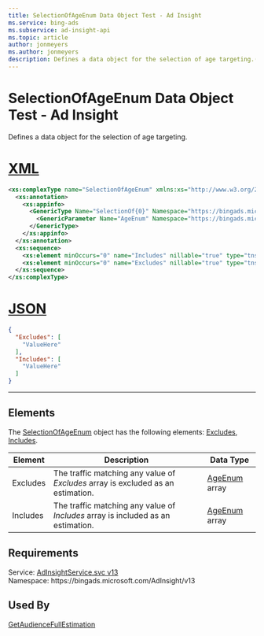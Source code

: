 ```yaml
---
title: SelectionOfAgeEnum Data Object Test - Ad Insight
ms.service: bing-ads
ms.subservice: ad-insight-api
ms.topic: article
author: jonmeyers
ms.author: jonmeyers
description: Defines a data object for the selection of age targeting.(test)
---
```

# SelectionOfAgeEnum Data Object Test - Ad Insight
Defines a data object for the selection of age targeting.

# [XML](#tab/xml)

```xml
<xs:complexType name="SelectionOfAgeEnum" xmlns:xs="http://www.w3.org/2001/XMLSchema">
  <xs:annotation>
    <xs:appinfo>
      <GenericType Name="SelectionOf{0}" Namespace="https://bingads.microsoft.com/AdInsight/v13" xmlns="http://schemas.microsoft.com/2003/10/Serialization/">
        <GenericParameter Name="AgeEnum" Namespace="https://bingads.microsoft.com/AdInsight/v13" />
      </GenericType>
    </xs:appinfo>
  </xs:annotation>
  <xs:sequence>
    <xs:element minOccurs="0" name="Includes" nillable="true" type="tns:ArrayOfAgeEnum" />
    <xs:element minOccurs="0" name="Excludes" nillable="true" type="tns:ArrayOfAgeEnum" />
  </xs:sequence>
</xs:complexType>
```

# [JSON](#tab/json)

```json
{
  "Excludes": [
    "ValueHere"
  ],
  "Includes": [
    "ValueHere"
  ]
}
```

-----

## <a name="elements"></a>Elements

The [SelectionOfAgeEnum](selectionofageenum.md) object has the following elements: [Excludes](#excludes), [Includes](#includes).

|Element|Description|Data Type|
|-----------|---------------|-------------|
|<a name="excludes"></a>Excludes|The traffic matching any value of *Excludes* array is excluded as an estimation.|[AgeEnum](ageenum.md) array|
|<a name="includes"></a>Includes|The traffic matching any value of *Includes* array is included as an estimation.|[AgeEnum](ageenum.md) array|

## Requirements
Service: [AdInsightService.svc v13](https://adinsight.api.bingads.microsoft.com/Api/Advertiser/AdInsight/v13/AdInsightService.svc)  
Namespace: https\://bingads.microsoft.com/AdInsight/v13  

## Used By
[GetAudienceFullEstimation](getaudiencefullestimation.md)  

